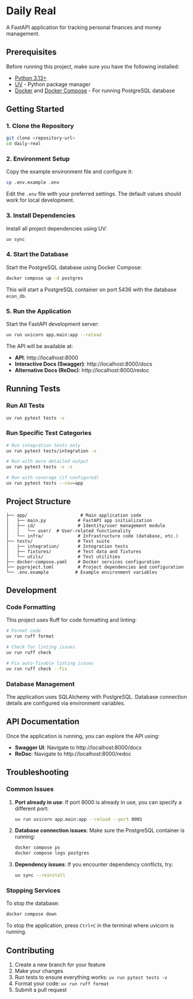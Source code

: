 # Daily Real

A FastAPI application for tracking personal finances and money management.

## Prerequisites

Before running this project, make sure you have the following installed:

- [Python 3.13+](https://www.python.org/downloads/)
- [UV](https://docs.astral.sh/uv/getting-started/installation/) - Python package manager
- [Docker](https://docs.docker.com/get-docker/) and [Docker Compose](https://docs.docker.com/compose/install/) - For running PostgreSQL database

## Getting Started

### 1. Clone the Repository

```bash
git clone <repository-url>
cd daily-real
```

### 2. Environment Setup

Copy the example environment file and configure it:

```bash
cp .env.example .env
```

Edit the `.env` file with your preferred settings. The default values should work for local development.

### 3. Install Dependencies

Install all project dependencies using UV:

```bash
uv sync
```

### 4. Start the Database

Start the PostgreSQL database using Docker Compose:

```bash
docker compose up -d postgres
```

This will start a PostgreSQL container on port 5436 with the database `econ_db`.

### 5. Run the Application

Start the FastAPI development server:

```bash
uv run uvicorn app.main:app --reload
```

The API will be available at:
- **API**: http://localhost:8000
- **Interactive Docs (Swagger)**: http://localhost:8000/docs
- **Alternative Docs (ReDoc)**: http://localhost:8000/redoc

## Running Tests

### Run All Tests

```bash
uv run pytest tests -v
```

### Run Specific Test Categories

```bash
# Run integration tests only
uv run pytest tests/integration -v

# Run with more detailed output
uv run pytest tests -v -s

# Run with coverage (if configured)
uv run pytest tests --cov=app
```

## Project Structure

```
├── app/                    # Main application code
│   ├── main.py            # FastAPI app initialization
│   ├── id/                # Identity/user management module
│   │   └── user/  # User-related functionality
│   └── infra/             # Infrastructure code (database, etc.)
├── tests/                 # Test suite
│   ├── integration/       # Integration tests
│   ├── fixtures/          # Test data and fixtures
│   └── utils/             # Test utilities
├── docker-compose.yaml    # Docker services configuration
├── pyproject.toml         # Project dependencies and configuration
└── .env.example          # Example environment variables
```

## Development

### Code Formatting

This project uses Ruff for code formatting and linting:

```bash
# Format code
uv run ruff format

# Check for linting issues
uv run ruff check

# Fix auto-fixable linting issues
uv run ruff check --fix
```

### Database Management

The application uses SQLAlchemy with PostgreSQL. Database connection details are configured via environment variables.

## API Documentation

Once the application is running, you can explore the API using:

- **Swagger UI**: Navigate to http://localhost:8000/docs
- **ReDoc**: Navigate to http://localhost:8000/redoc

## Troubleshooting

### Common Issues

1. **Port already in use**: If port 8000 is already in use, you can specify a different port:
   ```bash
   uv run uvicorn app.main:app --reload --port 8001
   ```

2. **Database connection issues**: Make sure the PostgreSQL container is running:
   ```bash
   docker compose ps
   docker compose logs postgres
   ```

3. **Dependency issues**: If you encounter dependency conflicts, try:
   ```bash
   uv sync --reinstall
   ```

### Stopping Services

To stop the database:
```bash
docker compose down
```

To stop the application, press `Ctrl+C` in the terminal where uvicorn is running.

## Contributing

1. Create a new branch for your feature
2. Make your changes
3. Run tests to ensure everything works: `uv run pytest tests -v`
4. Format your code: `uv run ruff format`
5. Submit a pull request